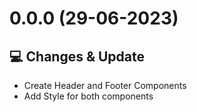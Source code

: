 # 0.0.0 (29-06-2023)

## 💻 Changes & Update

-   Create Header and Footer Components
-   Add Style for both components
